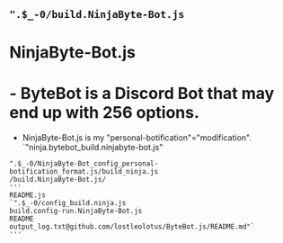 ```".$_-0/build.NinjaByte-Bot.js```
---
# NinjaByte-Bot.js
#  - ByteBot is a Discord Bot that may end up with 256 options.  
  - NinjaByte-Bot.js is my "personal-botification"="modification".
`"ninja.bytebot_build.ninjabyte-bot.js"
```
".$_-0/NinjaByte-Bot_config_personal-botification_format.js/build_ninja.js
/build.NinjaByte-Bot.js/
'''
README.js
`".$_-0/config_build.ninja.js
build.config-run.NinjaByte-Bot.js
README
output_log.txt@github.com/lostleolotus/ByteBot.js/README.md"`
'''
